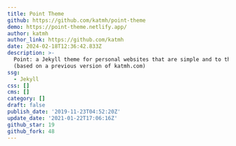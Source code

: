 ```yaml
---
title: Point Theme
github: https://github.com/katmh/point-theme
demo: https://point-theme.netlify.app/
author: katmh
author_link: https://github.com/katmh
date: 2024-02-18T12:36:42.833Z
description: >-
  Point: a Jekyll theme for personal websites that are simple and to the point
  (based on a previous version of katmh.com)
ssg:
  - Jekyll
css: []
cms: []
category: []
draft: false
publish_date: '2019-11-23T04:52:20Z'
update_date: '2021-01-22T17:06:16Z'
github_star: 19
github_fork: 48
---
```

